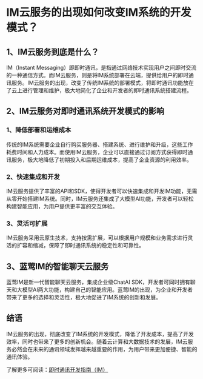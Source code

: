 # IM云服务的出现如何改变IM系统的开发模式？

## 1、IM云服务到底是什么？

IM（Instant Messaging）即即时通讯，是指通过网络技术实现用户之间即时交流的一种通信方式。而IM云服务，则是将IM系统部署在云端，提供给用户的即时通讯服务。IM云服务的出现，改变了传统IM系统的部署模式，将即时通讯功能放在了云上进行管理和维护，极大地简化了企业和开发者的即时通讯系统搭建流程。

## 2、IM云服务对即时通讯系统开发模式的影响

### 1、降低部署和运维成本
传统的IM系统需要企业自行购买服务器、搭建系统、进行维护和升级，这些工作耗费时间和人力成本。而使用IM云服务，企业可以直接通过订阅方式获得即时通讯服务，极大地降低了初期投入和后期运维成本，提高了企业资源的利用效率。

### 2、快速集成和开发
IM云服务提供了丰富的API和SDK，使得开发者可以快速集成和开发IM功能，无需从零开始搭建IM系统。同时，IM云服务还集成了大模型AI功能，开发者可以轻松构建智能应用，为用户提供更丰富的交互体验。

### 3、灵活可扩展
IM云服务采用云原生技术，支持按需扩展，可以根据用户规模和业务需求进行灵活的扩容和缩减，保障了即时通讯系统的稳定性和可靠性。

## 3、蓝莺IM的智能聊天云服务

蓝莺IM是新一代智能聊天云服务，集成企业级ChatAI SDK，开发者可同时拥有聊天和大模型AI两大功能，构建自己的智能应用。蓝莺IM的出现，为企业和开发者带来了更多的选择和灵活性，极大地促进了IM系统的创新和发展。

## 结语

IM云服务的出现，彻底改变了IM系统的开发模式，降低了开发成本，提高了开发效率，同时也带来了更多的创新机会。随着云计算和大数据技术的发展，IM云服务必然会在未来的通讯领域发挥越来越重要的作用，为用户带来更加便捷、智能的通讯体验。

了解更多可阅读：[即时通讯开发指南（IM）](https://lanying.link/doc/41-15-1)